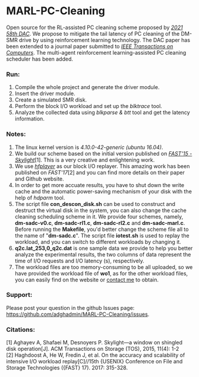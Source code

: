 # MARL-PC-Cleaning
Open source for the RL-assisted PC cleaning scheme proposed by [*2021 58th DAC*](https://ieeexplore.ieee.org/document/9586084). We propose to mitigate the tail latency of PC cleaning of the DM-SMR drive by using reinforcement learning technology. The DAC paper has been extended to a journal paper submitted to [*IEEE Transactions on Computers*](https://www.computer.org/csdl/journal/tc). The multi-agent reinforcement learning-assisted PC cleaning scheduler has been added.


### Run:
1. Compile the whole project and generate the driver module.
2. Insert the driver module.
3. Create a simulated SMR disk.
4. Perform the block I/O workload and set up the *blktrace* tool.
5. Analyze the collected data using *blkparse & btt* tool and get the latency information.


### Notes: 
1. The linux kernel version is *4.10.0-42-generic (ubuntu 16.04)*.
2. We build our scheme based on the initial version published on [*FAST'15 - Skylight*](http://sssl.ccs.neu.edu/skylight)[1]. This is a very creative and enlightening work.
3. We use [*hfplayer*](https://github.com/umn-cris/hfplayer) as our block I/O replayer. This amazing work has been published on *FAST'17*[2] and you can find more details on their paper and Github website.
4. In order to get more accuate results, you have to shut down the write cache and the automatic power-saving mechanism of your disk with the help of *hdparm* tool.
5. The script file **con_descon_disk.sh** can be used to construct and destruct the virtual disk in the system, you can also change the cache cleaning scheduling scheme in it. We provide four schemes, namely, **dm-sadc-v0.c**, **dm-sadc-rl1.c**, **dm-sadc-rl2.c** and **dm-sadc-marl.c**. Before running the **Makefile**, you'd better change the scheme file all to the name of "**dm-sadc.c**". The script file **iotest.sh** is used to replay the workload, and you can switch to different workloads by changing it.
6. **q2c.lat_253,0_q2c.dat** is one sample data we provide to help you better analyze the experimental results, the two columns of data represent the time of I/O requests and I/O latency (s), respectively.
7. The workload files are too memory-consuming to be all uploaded, so we have provided the workload file of **wo1**, as for the other workload files, you can easily find on the website or [contact me](yuhanyang@mail.sdu.edu.cn) to obtain.

### Support:
Please post your question in the github Issues page: https://github.com/adghadmin/MARL-PC-Cleaning/issues.


### Citations:
[1] Aghayev A, Shafaei M, Desnoyers P. Skylight—a window on shingled disk operation[J]. ACM Transactions on Storage (TOS), 2015, 11(4): 1-2 <br/>
[2] Haghdoost A, He W, Fredin J, et al. On the accuracy and scalability of intensive I/O workload replay[C]//15th {USENIX} Conference on File and Storage Technologies ({FAST} 17). 2017: 315-328.
